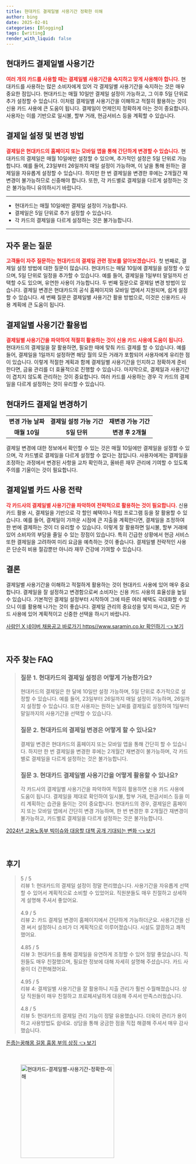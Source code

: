 ```yaml
---
title: 현대카드 결제일별 사용기간 정확한 이해
author: bing
date: 2025-02-01
categories: [Blogging]
tags: [writing]
render_with_liquid: false
---
```



<h2 id='현대카드_결제일별_사용기간'>현대카드 결제일별 사용기간</h2>

<p><b><span style="color: #ee2323;">여러 개의 카드를 사용할 때는 결제일별 사용기간을 숙지하고 맞게 사용해야 합니다.</span></b> 현대카드를 사용하는 많은 소비자에게 있어 각 결제일별 사용기간을 숙지하는 것은 매우 중요한 점입니다. 현대카드는 매월 10일만 결제일 설정이 가능하고, 그 이후 5일 단위로 추가 설정할 수 있습니다. 이처럼 결제일별 사용기간을 이해하고 적절히 활용하는 것이 신용 카드 사용에 큰 도움이 됩니다. 결제일이 언제인지 정확하게 아는 것이 중요합니다. 사용자는 이를 기반으로 일시불, 할부 거래, 현금서비스 등을 계획할 수 있습니다.</p>

<h2 id='결제일_설정_및_변경_방법'>결제일 설정 및 변경 방법</h2>

<p><b><span style="color: #ee2323;">결제일은 현대카드의 홈페이지 또는 모바일 앱을 통해 간단하게 변경할 수 있습니다.</span></b> 현대카드의 결제일은 매월 10일에만 설정할 수 있으며, 추가적인 설정은 5일 단위로 가능합니다. 예를 들어, 23일부터 26일까지 매일 설정이 가능하며, 이 날을 통해 원하는 결제일을 자유롭게 설정할 수 있습니다. 하지만 한 번 결제일을 변경한 후에는 2개월간 재변경이 불가능하므로 신중해야 합니다. 또한, 각 카드별로 결제일을 다르게 설정하는 것은 불가능하니 유의하시기 바랍니다.</p>

<hr />

<ul>
    <li>현대카드는 매월 10일에만 결제일 설정이 가능합니다.</li>
    <li>결제일은 5일 단위로 추가 설정할 수 있습니다.</li>
    <li>각 카드의 결제일을 다르게 설정하는 것은 불가능합니다.</li>
</ul>

<hr />

<h2 id='자주_묻는_질문'>자주 묻는 질문</h2>

<p><b><span style="color: #ee2323;">고객들이 자주 질문하는 현대카드의 결제일 관련 정보를 알아보겠습니다.</span></b> 첫 번째로, 결제일 설정 방법에 대한 질문이 많습니다. 현대카드는 매달 10일에 결제일을 설정할 수 있으며, 5일 단위로 일정을 추가할 수 있습니다. 예를 들어, 결제일을 1일부터 말일까지 선택할 수도 있으며, 유연한 사용이 가능합니다. 두 번째 질문으로 결제일 변경 방법이 있습니다. 결제일 변경은 현대카드의 공식 홈페이지와 모바일 앱에서 지원되며, 쉽게 설정할 수 있습니다. 세 번째 질문은 결제일별 사용기간 활용 방법으로, 이것은 신용카드 사용 계획에 큰 도움이 됩니다.</p>

<h2 id='결제일별_사용기간_활용법'>결제일별 사용기간 활용법</h2>

<p><b><span style="color: #ee2323;">결제일별 사용기간을 파악하여 적절히 활용하는 것이 신용 카드 사용에 도움이 됩니다.</span></b> 현대카드의 결제일을 잘 활용하면, 필요한 때에 맞춰 카드 결제를 할 수 있습니다. 예를 들어, 결제일을 1일까지 설정하면 해당 월의 모든 거래가 포함되어 사용자에게 유리한 점이 있습니다. 이렇게 적절한 계획과 함께 결제일별 사용기간을 인지하고 정확하게 준비한다면, 금융 관리를 더 효율적으로 진행할 수 있습니다. 마지막으로, 결제일과 사용기간이 겹치지 않도록 관리하는 것이 중요합니다. 여러 카드를 사용하는 경우 각 카드의 결제일을 다르게 설정하는 것이 유리할 수 있습니다.</p>

<h2 id='현대카드_결제일_변경하기'>현대카드 결제일 변경하기</h2>

<table>
    <tr>
        <td style="text-align: center; height: 17px;"><b>변경 가능 날짜</b></td>
        <td style="text-align: center; height: 17px;"><b>결제일 설정 가능 기간</b></td>
        <td style="text-align: center; height: 17px;"><b>재변경 가능 기간</b></td>
    </tr>
    <tr>
        <td style="text-align: center; height: 17px;"><b>매월 10일</b></td>
        <td style="text-align: center; height: 17px;"><b>5일 단위</b></td>
        <td style="text-align: center; height: 17px;"><b>변경 후 2개월</b></td>
    </tr>
</table>

<p>결제일 변경에 대한 정보에서 확인할 수 있는 것은 매월 10일에만 결제일을 설정할 수 있으며, 각 카드별로 결제일을 다르게 설정할 수 없다는 점입니다. 사용자에게는 결제일을 조정하는 과정에서 변경된 사항을 교차 확인하고, 올바른 재무 관리에 기여할 수 있도록 주의를 기울이는 것이 필요합니다.</p>

<h2 id='결제일별_카드_사용_전략'>결제일별 카드 사용 전략</h2>

<p><b><span style="color: #ee2323;">각 카드사의 결제일별 사용기간을 파악하여 전략적으로 활용하는 것이 필요합니다.</span></b> 신용 카드 활용 시, 결제일을 기반으로 각 할인 혜택이나 적립 프로그램 등을 잘 활용할 수 있습니다. 예를 들어, 결제일이 가까운 시점에 큰 지출을 계획한다면, 결제일을 조정하여 한 번에 결제하는 것이 더 유리할 수 있습니다. 이렇게 잘 활용하면 일시불, 할부 거래에 있어 소비자의 부담을 줄일 수 있는 장점이 있습니다. 특히 긴급한 상황에서 현금 서비스 또한 결제일을 고려하여 미리 요금을 예측하는 것이 좋습니다. 결제일별 전략적인 사용은 단순히 비용 절감뿐만 아니라 재무 건강에 기여할 수 있습니다.</p>

<h2 id='결론'>결론</h2>

<p>결제일별 사용기간을 이해하고 적절하게 활용하는 것이 현대카드 사용에 있어 매우 중요합니다. 결제일을 잘 설정하고 변경함으로써 소비자는 신용 카드 사용의 효율성을 높일 수 있습니다. 기본적인 결제일 설정부터 시작하여 그에 따른 여러 혜택도 극대화할 수 있으니 이를 활용해 나가는 것이 좋습니다. 결제일 관리의 중요성을 잊지 마시고, 모든 카드 사용에 있어 계획적이고 신중한 선택을 하시기 바랍니다.</p>


<p><a class="click-button" title="사람인 X 네이버 채용공고 바로가기 https//www.saramin.co.kr 확인하기" href="https://adkhouse.github.io/posts/%EC%82%AC%EB%9E%8C%EC%9D%B8-X-%EB%84%A4%EC%9D%B4%EB%B2%84-%EC%B1%84%EC%9A%A9%EA%B3%B5%EA%B3%A0-%EB%B0%94%EB%A1%9C%EA%B0%80%EA%B8%B0-httpswww.saramin.co.kr-%ED%99%95%EC%9D%B8%ED%95%98%EA%B8%B0/" rel="dofollow">사람인 X 네이버 채용공고 바로가기 https//www.saramin.co.kr 확인하기 👈 보기</a></p><br>
<h2 id='자주_찾는_FAQ'>자주 찾는 FAQ</h2>
<div itemscope="" itemtype="https://schema.org/FAQPage"> 
<blockquote> 
<div itemscope="" itemprop="mainEntity" itemtype="https://schema.org/Question"> 
<h3 itemprop="name">질문 1. 현대카드의 결제일 설정은 어떻게 가능한가요?</h3> 
<div itemscope="" itemprop="acceptedAnswer" itemtype="https://schema.org/Answer"> 
<span itemprop="text"> 
<p>현대카드의 결제일은 한 달에 10일만 설정 가능하며, 5일 단위로 추가적으로 설정할 수 있습니다. 예를 들어, 23일부터 26일까지 매일 설정이 가능하며, 26일까지 설정할 수 있습니다. 또한 사용자는 원하는 날짜를 결제일로 설정하여 1일부터 말일까지의 사용기간을 선택할 수 있습니다.</p> 
</span> 
</div> 
</div> 

<div itemscope="" itemprop="mainEntity" itemtype="https://schema.org/Question"> 
<h3 itemprop="name">질문 2. 현대카드의 결제일 변경은 어떻게 할 수 있나요?</h3> 
<div itemscope="" itemprop="acceptedAnswer" itemtype="https://schema.org/Answer"> 
<span itemprop="text"> 
<p>결제일 변경은 현대카드의 홈페이지 또는 모바일 앱을 통해 간단히 할 수 있습니다. 하지만 한 번 결제일을 변경한 후에는 2개월간 재변경이 불가능하며, 각 카드별로 결제일을 다르게 설정하는 것은 불가능합니다.</p> 
</span> 
</div> 
</div> 

<div itemscope="" itemprop="mainEntity" itemtype="https://schema.org/Question"> 
<h3 itemprop="name">질문 3. 현대카드 결제일별 사용기간을 어떻게 활용할 수 있나요?</h3> 
<div itemscope="" itemprop="acceptedAnswer" itemtype="https://schema.org/Answer"> 
<span itemprop="text"> 
<p>각 카드사의 결제일별 사용기간을 파악하여 적절히 활용하면 신용 카드 사용에 도움이 됩니다. 결제일을 제대로 확인하여 일시불, 할부 거래, 현금서비스 등을 미리 계획하는 습관을 들이는 것이 중요합니다. 현대카드의 경우, 결제일은 홈페이지 또는 모바일 앱에서 간단히 변경 가능하며, 한 번 변경한 후 2개월간 재변경이 불가능하고, 카드별로 결제일을 다르게 설정하는 것은 불가능합니다.</p> 
</span> 
</div> 
</div> 
</blockquote> 
</div>
<p><a class="click-button" title="2024년 고용노동부 빅이슈와 대응할 대책 공개 기대되는 변화" href="https://adkhouse.github.io/posts/2024%EB%85%84-%EA%B3%A0%EC%9A%A9%EB%85%B8%EB%8F%99%EB%B6%80-%EB%B9%85%EC%9D%B4%EC%8A%88%EC%99%80-%EB%8C%80%EC%9D%91%ED%95%A0-%EB%8C%80%EC%B1%85-%EA%B3%B5%EA%B0%9C-%EA%B8%B0%EB%8C%80%EB%90%98%EB%8A%94-%EB%B3%80%ED%99%94/" rel="dofollow">2024년 고용노동부 빅이슈와 대응할 대책 공개 기대되는 변화 👈 보기</a></p><br>
<h2 id='후기'>후기</h2>
<div itemscope itemtype="https://schema.org/Product">
  <blockquote>
  <div itemprop="review" itemscope itemtype="https://schema.org/Review">
      <div itemprop="reviewRating" itemscope itemtype="https://schema.org/Rating"> <span itemprop="ratingValue">5</span> / <span itemprop="bestRating">5</span> </div>
      <span itemprop="reviewBody">리뷰 1: 현대카드의 결제일 설정이 정말 편리했습니다. 사용기간을 자유롭게 선택할 수 있어서 계획적으로 소비할 수 있었어요. 직원분들도 매우 친절하고 상세하게 설명해 주셔서 좋았어요.</span>
  </div>
  <br>
  <div itemprop="review" itemscope itemtype="https://schema.org/Review">
      <div itemprop="reviewRating" itemscope itemtype="https://schema.org/Rating"> <span itemprop="ratingValue">4.9</span> / <span itemprop="bestRating">5</span> </div>
      <span itemprop="reviewBody">리뷰 2: 카드 결제일 변경이 홈페이지에서 간단하게 가능하더군요. 사용기간을 신경 써서 설정하니 소비가 더 계획적으로 이루어졌습니다. 시설도 깔끔하고 쾌적했어요.</span>
  </div>
  <br>
  <div itemprop="review" itemscope itemtype="https://schema.org/Review">
      <div itemprop="reviewRating" itemscope itemtype="https://schema.org/Rating"> <span itemprop="ratingValue">4.85</span> / <span itemprop="bestRating">5</span> </div>
      <span itemprop="reviewBody">리뷰 3: 현대카드를 통해 결제일을 유연하게 조정할 수 있어 정말 좋았습니다. 직원들도 매우 친절했으며, 필요한 정보에 대해 자세히 설명해 주셨습니다. 카드 사용이 더 간편해졌어요.</span>
  </div>
  <br>
  <div itemprop="review" itemscope itemtype="https://schema.org/Review">
      <div itemprop="reviewRating" itemscope itemtype="https://schema.org/Rating"> <span itemprop="ratingValue">4.95</span> / <span itemprop="bestRating">5</span> </div>
      <span itemprop="reviewBody">리뷰 4: 결제일별 사용기간을 잘 활용하니 지출 관리가 훨씬 수월해졌습니다. 상담 직원들이 매우 친절하고 프로페셔널하게 대응해 주셔서 만족스러웠습니다.</span>
  </div>
  <br>
  <div itemprop="review" itemscope itemtype="https://schema.org/Review">
      <div itemprop="reviewRating" itemscope itemtype="https://schema.org/Rating"> <span itemprop="ratingValue">4.8</span> / <span itemprop="bestRating">5</span> </div>
      <span itemprop="reviewBody">리뷰 5: 현대카드의 결제일 관리 기능이 정말 유용했습니다. 더욱이 관리가 용이하고 사용방법도 쉽네요. 상담을 통해 궁금한 점을 직접 해결해 주셔서 매우 감사했습니다.</span>
  </div>
  </blockquote>
</div>
<p><a class="click-button" title="돈줍는꿈해몽 길몽 흉몽 부의 상징" href="https://adkhouse.github.io/posts/%EB%8F%88%EC%A4%8D%EB%8A%94%EA%BF%88%ED%95%B4%EB%AA%BD-%EA%B8%B8%EB%AA%BD-%ED%9D%89%EB%AA%BD-%EB%B6%80%EC%9D%98-%EC%83%81%EC%A7%95/" rel="dofollow">돈줍는꿈해몽 길몽 흉몽 부의 상징 👈 보기</a></p><br>
<figure class="image"><img src="https://adkhouse.github.io/assets/img/thumbnail/현대카드-결제일별-사용기간-정확한-이해.webp" alt="현대카드-결제일별-사용기간-정확한-이해" width="256" height="256"></figure>